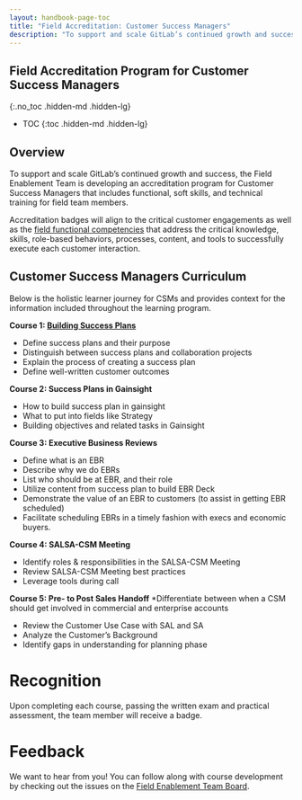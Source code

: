 ```yaml
---
layout: handbook-page-toc
title: "Field Accreditation: Customer Success Managers"
description: "To support and scale GitLab’s continued growth and success, the Field Enablement Team is developing an accreditation program for Customer Success Managers that includes functional, soft skills, and technical training for field team members"
---
```


## Field Accreditation Program for Customer Success Managers 
{:.no_toc .hidden-md .hidden-lg}

- TOC
{:toc .hidden-md .hidden-lg}

## Overview 
To support and scale GitLab’s continued growth and success, the Field Enablement Team is developing an accreditation program for Customer Success Managers that includes functional, soft skills, and technical training for field team members.  

Accreditation badges will align to the critical customer engagements as well as the [field functional competencies](/handbook/sales/training/field-functional-competencies/) that address the critical knowledge, skills, role-based behaviors, processes, content, and tools to successfully execute each customer interaction.

## Customer Success Managers Curriculum 
Below is the holistic learner journey for CSMs and provides context for the information included throughout the learning program. 

**Course 1: [Building Success Plans](https://gitlab.edcast.com/pathways/ECL-47775d76-4bc6-4fe8-bdde-07f6ffc56578)**
* Define success plans and their purpose
* Distinguish between success plans and collaboration projects
* Explain the process of creating a success plan
* Define well-written customer outcomes

**Course 2: Success Plans in Gainsight**
* How to build success plan in gainsight
* What to put into fields like Strategy
* Building objectives and related tasks in Gainsight 

**Course 3: Executive Business Reviews**
* Define what is an EBR
* Describe why we do EBRs
* List who should be at EBR, and their role
* Utilize content from success plan to build EBR Deck
* Demonstrate the value of an EBR to customers (to assist in getting EBR scheduled)
* Facilitate scheduling EBRs in a timely fashion with execs and economic buyers.

**Course 4: SALSA-CSM Meeting**
* Identify roles & responsibilities in the SALSA-CSM Meeting
* Review SALSA-CSM Meeting best practices
* Leverage tools during call 

**Course 5: Pre- to Post Sales Handoff**
*Differentiate between when a CSM should get involved in commercial and enterprise accounts
* Review the Customer Use Case with SAL and SA
* Analyze the Customer’s Background
* Identify gaps in understanding for planning phase



# Recognition
Upon completing each course, passing the written exam and practical assessment, the team member will receive a badge.

# Feedback 
We want to hear from you! You can follow along with course development by checking out the issues on the [Field Enablement Team Board](https://gitlab.com/groups/gitlab-com/-/boards/2714682?label_name[]=Field%20Learning%20Programs).

